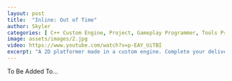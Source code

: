 ```yaml
---
layout: post
title:  "Inline: Out of Time"
author: Skyler
categories: [ C++ Custom Engine, Project, Gameplay Programmer, Tools Programmer, Steam ]
image: assets/images/2.jpg
video: https://www.youtube.com/watch?v=p-EAY_UiTBI
excerpt: "A 2D platformer made in a custom engine. Complete your delivery routes as fast as possible to appease your corporate overlord while still finding time to enjoy the sights of the retro-futuristic city and your banging tunes.\n\n I worked on both the player controller and the custom engine, along with a custom editor for both artists and designers to use."
---
```


To Be Added To...